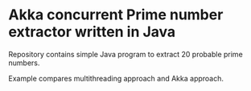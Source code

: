 # Akka concurrent Prime number extractor written in Java

Repository contains simple Java program to extract 20 probable prime numbers.

Example compares multithreading approach and Akka approach.
